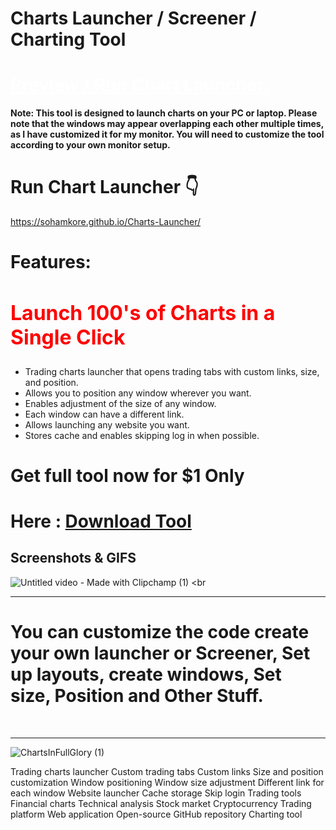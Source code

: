 # Charts Launcher / Screener / Charting Tool

# <a style="color:white !important;" href="https://sohamkore.github.io/Charts-Launcher/">Preview / Run Chart Launcher:</a>
<b>Note: This tool is designed to launch charts on your PC or laptop. Please note that the windows may appear overlapping each other multiple times, as I have customized it for my monitor. You will need to customize the tool according to your own monitor setup.</b>
# Run Chart Launcher 👇
https://sohamkore.github.io/Charts-Launcher/

# Features:

<h2 style="color:red;font-size:xx-large;">Launch 100's of Charts in a Single Click </h2>

 - Trading charts launcher that opens trading tabs with custom links, size, and position.
 - Allows you to position any window wherever you want.
 - Enables adjustment of the size of any window.
 - Each window can have a different link.
 - Allows launching any website you want.
 - Stores cache and enables skipping log in when possible.

# Get full tool now for $1 Only
# Here : <a href="https://bravebooks.sell.app/product/charts-launcher-tool?info=faq">Download Tool</a>

 ## Screenshots & GIFS
 ![Untitled video - Made with Clipchamp (1)](https://github.com/SohamKore/Charts-Launcher/assets/119067189/18e88100-064b-4f9a-82c7-1c532e885abb)
 <br<hr>
 # You can customize the code create your own launcher or Screener, Set up layouts, create windows, Set size, Position and Other Stuff.
 <br><hr>

![ChartsInFullGlory (1)](https://github.com/SohamKore/Charts-Launcher/assets/119067189/cd1c4652-381d-42d3-86aa-f6fc4572da27)













Trading charts launcher
Custom trading tabs
Custom links
Size and position customization
Window positioning
Window size adjustment
Different link for each window
Website launcher
Cache storage
Skip login
Trading tools
Financial charts
Technical analysis
Stock market
Cryptocurrency
Trading platform
Web application
Open-source
GitHub repository
Charting tool


